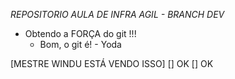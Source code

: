*REPOSITORIO AULA DE INFRA AGIL - BRANCH DEV*

- Obtendo a FORÇA do git !!!
  - Bom, o git é! - Yoda

[MESTRE WINDU ESTÁ VENDO ISSO]
[] OK
[] OK
